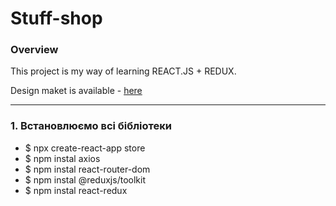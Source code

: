 # Stuff-shop

<h3>Overview</h3>
<p>This project is my way of learning REACT.JS + REDUX.</p>
<p>Design maket is available - <a href="https://www.figma.com/file/7itpNsHVP5LPUpK4ENDYkv/Shop?node-id=0%3A1&t=i8nKSaWzeNTqTOnX-0">here</a></p>




--------------------------------------------------------------------------------

<h3>1. Встановлюємо всі бібліотеки</h3>
  <ul>
<li>$ npx create-react-app store</li>
<li>$ npm instal axios</li>
<li>$ npm instal react-router-dom</li>
<li>$ npm instal @reduxjs/toolkit</li>
<li>$ npm instal react-redux</li>
</ul>
